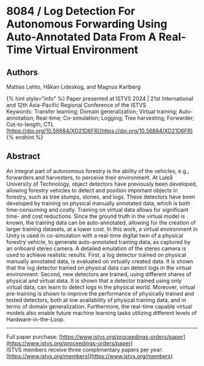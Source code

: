 # 8084 / Log Detection For Autonomous Forwarding Using Auto-Annotated Data From A Real-Time Virtual Environment

## Authors
Mattias Lehto, Håkan Lideskog, and Magnus Karlberg

{% hint style="info" %}
Paper presented at ISTVS 2024 | 21st International and 12th Asia-Pacific Regional Conference of the ISTVS  
Keywords: Transfer learning; Domain generalization; Virtual training; Auto-annotation; Real-time; Co-simulation; Logging; Tree harvesting; Forwarder; Cut-to-length; CTL  
[https://doi.org/10.56884/XD21D6FR](https://doi.org/10.56884/XD21D6FR)  
{% endhint %}

## Abstract
An integral part of autonomous forestry is the ability of the vehicles, e.g., forwarders and harvesters, to perceive their environment. At Luleå University of Technology, object detectors have previously been developed, allowing forestry vehicles to detect and position important objects in forestry, such as tree stumps, stones, and logs. These detectors have been developed by training on physical manually annotated data, which is both time-consuming and costly. Training on virtual data allows for significant time- and cost reductions. Since the ground truth in the virtual model is known, the training data can be auto-annotated, allowing for the creation of larger training datasets, at a lower cost. In this work, a virtual environment in Unity is used in co-simulation with a real-time digital twin of a physical forestry vehicle, to generate auto-annotated training data, as captured by an onboard stereo camera. A detailed emulation of the stereo camera is used to achieve realistic results. First, a log detector trained on physical manually annotated data, is evaluated on virtually created data. It is shown that the log detector trained on physical data can detect logs in the virtual environment. Second, new detectors are trained, using different shares of physical and virtual data. It is shown that a detector trained using only virtual data, can learn to detect logs in the physical world. Moreover, virtual pre-training is shown to improve the performance of physically trained and tested detectors, both at low availability of physical training data, and in terms of domain generalization. Furthermore, the real-time capable virtual models also enable future machine learning tasks utilizing different levels of Hardware-in-the-Loop.

-----  
Full paper purchase: [https://www.istvs.org/proceedings-orders/paper](https://www.istvs.org/proceedings-orders/paper)  
ISTVS members receive three complimentary papers per year: [https://www.istvs.org/members](https://www.istvs.org/members)